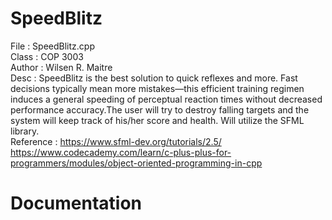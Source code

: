 # SpeedBlitz

File      : SpeedBlitz.cpp <br />
Class     : COP 3003 <br />
Author    : Wilsen R. Maitre <br />
Desc      : SpeedBlitz is the best solution to quick reflexes and more. Fast decisions typically mean more mistakes—this efficient training regimen induces a general speeding of               perceptual reaction times without decreased performance accuracy.The user will try to destroy falling targets and the system will keep track of his/her score and                   health. Will utilize the SFML library. <br />
Reference : https://www.sfml-dev.org/tutorials/2.5/  <br />
            https://www.codecademy.com/learn/c-plus-plus-for-programmers/modules/object-oriented-programming-in-cpp <br />
            
# Documentation


	
